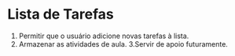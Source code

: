 # Lista de Tarefas

1. Permitir que o usuário adicione novas tarefas à lista.
2. Armazenar as atividades de aula.
3.Servir de apoio futuramente.
